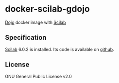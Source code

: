 # docker-scilab-gdojo

[Dojo](https://github.com/ai-traders/dojo) docker image with [Scilab](https://www.scilab.org/software/scilab)

## Specification

[Scilab](https://www.scilab.org/software/scilab) 6.0.2 is installed. Its code is available on [github](https://github.com/scilab/scilab).

## License

GNU General Public License v2.0
